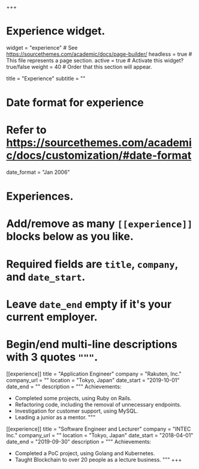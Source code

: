 +++
# Experience widget.
widget = "experience"  # See https://sourcethemes.com/academic/docs/page-builder/
headless = true  # This file represents a page section.
active = true  # Activate this widget? true/false
weight = 40  # Order that this section will appear.

title = "Experience"
subtitle = ""

# Date format for experience
#   Refer to https://sourcethemes.com/academic/docs/customization/#date-format
date_format = "Jan 2006"

# Experiences.
#   Add/remove as many `[[experience]]` blocks below as you like.
#   Required fields are `title`, `company`, and `date_start`.
#   Leave `date_end` empty if it's your current employer.
#   Begin/end multi-line descriptions with 3 quotes `"""`.
[[experience]]
  title = "Application Engineer"
  company = "Rakuten, Inc."
  company_url = ""
  location = "Tokyo, Japan"
  date_start = "2019-10-01"
  date_end = ""
  description = """
  Achievements:
  
  * Completed some projects, using Ruby on Rails.
  * Refactoring code, including the removal of unnecessary endpoints.
  * Investigation for customer support, using MySQL.
  * Leading a junior as a mentor.
  """

[[experience]]
  title = "Software Engineer and Lecturer"
  company = "INTEC Inc."
  company_url = ""
  location = "Tokyo, Japan"
  date_start = "2018-04-01"
  date_end = "2019-09-30"
  description = """
  Achievements:

  * Completed a PoC project, using Golang and Kubernetes.
  * Taught Blockchain to over 20 people as a lecture business.
  """
+++
